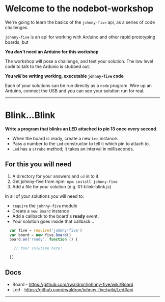 # Welcome to the nodebot-workshop

We're going to learn the basics of the `johnny-five` api, as a series of code challenges.

`johnny-five` is an api for working with Arduino and other rapid prototyping boards, but

**You _don't_ need an Arduino for this workshop**

The workshop will pose a challenge, and test your solution.
The low level code to talk to the Ardunio is stubbed out.

**You _will_ be writing working, executable `johnny-five` code**

Each of your solutions can be run directly as a `node` program.
Wire up an Arduino, connect the USB and you can see your solution run for real.

-------------------------------------------------------------------------------

# Blink...Blink

**Write a program that blinks an LED attached to pin 13 once every second.**

- When the board is ready, create a new `Led` instance.
- Pass a number to the `Led` constructor to tell it which pin to attach to.
- `Led` has a `strobe` method; it takes an interval in milliseconds.

## For this you will need

1. A directory for your answers and `cd` in to it.
2. Get johnny-five from npm: `npm install johnny-five`
3. Add a file for your solution (e.g. 01-blink-blink.js)

In all of your solutions you will need to:

- `require` the `johnny-five` module
- Create a `new Board` instance
- Add a callback to the board's **ready** event.
- Your solution goes inside that callback...

```js
  var five = require('johnny-five')
  var board = new five.Board()
  board.on('ready', function () {

    // Your solution here!

  })
```

## Docs

- Board - https://github.com/rwaldron/johnny-five/wiki/Board
- Led - https://github.com/rwaldron/johnny-five/wiki/Led#api

---
